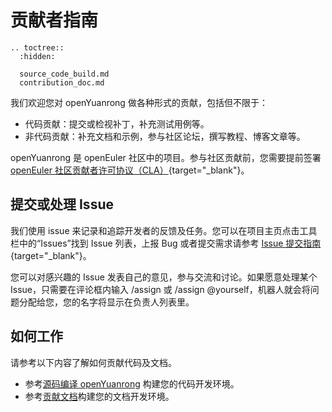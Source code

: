 # 贡献者指南

```{eval-rst}
.. toctree::
  :hidden:

  source_code_build.md
  contribution_doc.md
```

我们欢迎您对 openYuanrong 做各种形式的贡献，包括但不限于：

- 代码贡献：提交或检视补丁，补充测试用例等。
- 非代码贡献：补充文档和示例，参与社区论坛，撰写教程、博客文章等。

openYuanrong 是 openEuler 社区中的项目。参与社区贡献前，您需要提前签署 [openEuler 社区贡献者许可协议（CLA）](https://clasign.osinfra.cn/sign/gitee_openeuler-1611298811283968340){target="_blank"}。

## 提交或处理 Issue

我们使用 issue 来记录和追踪开发者的反馈及任务。您可以在项目主页点击工具栏中的“Issues”找到 Issue 列表，上报 Bug 或者提交需求请参考 [Issue 提交指南](https://gitee.com/openeuler/community/blob/master/zh/contributors/issue-submit.md){target="_blank"}。

您可以对感兴趣的 Issue 发表自己的意见，参与交流和讨论。如果愿意处理某个 Issue，只需要在评论框内输入 /assign 或 /assign @yourself，机器人就会将问题分配给您，您的名字将显示在负责人列表里。

## 如何工作

请参考以下内容了解如何贡献代码及文档。

- 参考[源码编译 openYuanrong](./source_code_build.md) 构建您的代码开发环境。
- 参考[贡献文档](./contribution_doc.md)构建您的文档开发环境。

